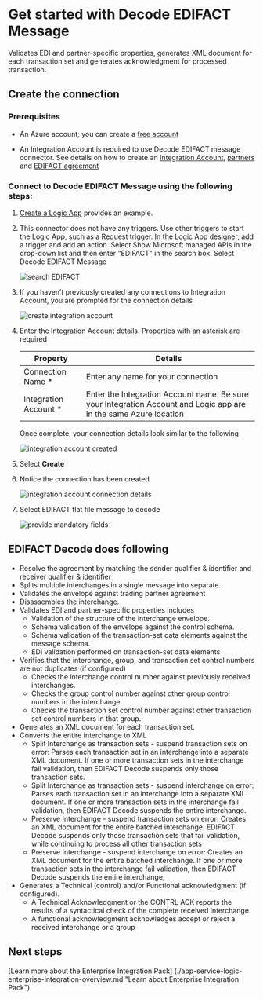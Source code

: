 <properties 
    pageTitle="Learn about Enterprise Integration Pack Decode EDIFACT Message Connector | Microsoft Azure App Service | Microsoft Azure" 
    description="Learn how to use partners with the Enterprise Integration Pack and Logic apps" 
    services="logic-apps" 
    documentationCenter=".net,nodejs,java"
    authors="padmavc" 
    manager="erikre" 
    editor=""/>

<tags 
    ms.service="logic-apps" 
    ms.workload="integration" 
    ms.tgt_pltfrm="na" 
    ms.devlang="na" 
    ms.topic="article" 
    ms.date="08/15/2016" 
    ms.author="padmavc"/>

# <a name="get-started-with-decode-edifact-message"></a>Get started with Decode EDIFACT Message

Validates EDI and partner-specific properties, generates XML document for each transaction set and generates acknowledgment for processed transaction.

## <a name="create-the-connection"></a>Create the connection

### <a name="prerequisites"></a>Prerequisites

* An Azure account; you can create a [free account](https://azure.microsoft.com/free)

* An Integration Account is required to use Decode EDIFACT message connector. See details on how to create an [Integration Account](./app-service-logic-enterprise-integration-create-integration-account.md), [partners](./app-service-logic-enterprise-integration-partners.md) and [EDIFACT agreement](./app-service-logic-enterprise-integration-edifact.md)

### <a name="connect-to-decode-edifact-message-using-the-following-steps"></a>Connect to Decode EDIFACT Message using the following steps:

1. [Create a Logic App](./app-service-logic-create-a-logic-app.md) provides an example.

2. This connector does not have any triggers. Use other triggers to start the Logic App, such as a Request trigger.  In the Logic App designer, add a trigger and add an action.  Select Show Microsoft managed APIs in the drop-down list and then enter "EDIFACT" in the search box.  Select Decode EDIFACT Message

    ![search EDIFACT](./media/app-service-logic-enterprise-integration-edifactorconnector/edifactdecodeimage1.png)
    
3. If you haven’t previously created any connections to Integration Account, you are prompted for the connection details

    ![create integration account](./media/app-service-logic-enterprise-integration-edifactorconnector/edifactdecodeimage2.png)  

4. Enter the Integration Account details.  Properties with an asterisk are required

  	| Property | Details |
  	| -------- | ------- |
  	| Connection Name * | Enter any name for your connection |
  	| Integration Account * | Enter the Integration Account name. Be sure your Integration Account and Logic app are in the same Azure location |

    Once complete, your connection details look similar to the following

    ![integration account created](./media/app-service-logic-enterprise-integration-edifactorconnector/edifactdecodeimage3.png)  

5. Select **Create**

6. Notice the connection has been created

    ![integration account connection details](./media/app-service-logic-enterprise-integration-edifactorconnector/edifactdecodeimage5.png)  

7. Select EDIFACT flat file message to decode

    ![provide mandatory fields](./media/app-service-logic-enterprise-integration-edifactorconnector/edifactdecodeimage5.png)  

## <a name="edifact-decode-does-following"></a>EDIFACT Decode does following

* Resolve the agreement by matching the sender qualifier & identifier and receiver qualifier & identifier
* Splits multiple interchanges in a single message into separate.
* Validates the envelope against trading partner agreement
* Disassembles the interchange.
* Validates EDI and partner-specific properties includes
    * Validation of the structure of the interchange envelope.
    * Schema validation of the envelope against the control schema.
    * Schema validation of the transaction-set data elements against the message schema.
    * EDI validation performed on transaction-set data elements
* Verifies that the interchange, group, and transaction set control numbers are not duplicates (if configured) 
    * Checks the interchange control number against previously received interchanges. 
    * Checks the group control number against other group control numbers in the interchange. 
    * Checks the transaction set control number against other transaction set control numbers in that group.
* Generates an XML document for each transaction set.
* Converts the entire interchange to XML 
    * Split Interchange as transaction sets - suspend transaction sets on error: Parses each transaction set in an interchange into a separate XML document. If one or more transaction sets in the interchange fail validation, then EDIFACT Decode suspends only those transaction sets. 
    * Split Interchange as transaction sets - suspend interchange on error: Parses each transaction set in an interchange into a separate XML document.  If one or more transaction sets in the interchange fail validation, then EDIFACT Decode suspends the entire interchange.
    * Preserve Interchange - suspend transaction sets on error: Creates an XML document for the entire batched interchange. EDIFACT Decode suspends only those transaction sets that fail validation, while continuing to process all other transaction sets
    * Preserve Interchange - suspend interchange on error: Creates an XML document for the entire batched interchange. If one or more transaction sets in the interchange fail validation, then EDIFACT Decode suspends the entire interchange, 
* Generates a Technical (control) and/or Functional acknowledgment (if configured).
    * A Technical Acknowledgment or the CONTRL ACK reports the results of a syntactical check of the complete received interchange.
    * A functional acknowledgment acknowledges accept or reject a received interchange or a group

## <a name="next-steps"></a>Next steps

[Learn more about the Enterprise Integration Pack] (./app-service-logic-enterprise-integration-overview.md "Learn about Enterprise Integration Pack") 